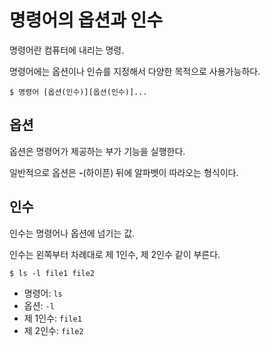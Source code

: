 # 명령어의 옵션과 인수

명령어란 컴퓨터에 내리는 명령.

명령어에는 옵션이나 인슈를 지정해서 다양한 목적으로 사용가능하다.



```shell
$ 명령어 [옵션(인수)][옵션(인수)]...
```



## 옵션

옵션은 명령어가 제공하는 부가 기능을 실행한다.

일반적으로 옵션은 **-**(하이픈) 뒤에 알파벳이 따라오는 형식이다.



## 인수

인수는 명령어나 옵션에 넘기는 값.

인수는 왼쪽부터 차례대로 제 1인수, 제 2인수 같이 부른다.

```shell
$ ls -l file1 file2
```



- 명령어: `ls`
- 옵션: `-l`
- 제 1인수: `file1`
- 제 2인수: `file2`